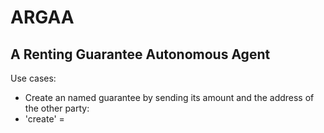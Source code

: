 # ARGAA
## A Renting Guarantee Autonomous Agent

Use cases:
* Create an named guarantee by sending its amount and the address of the other party:
 * 'create' = <amount of guarantee>
